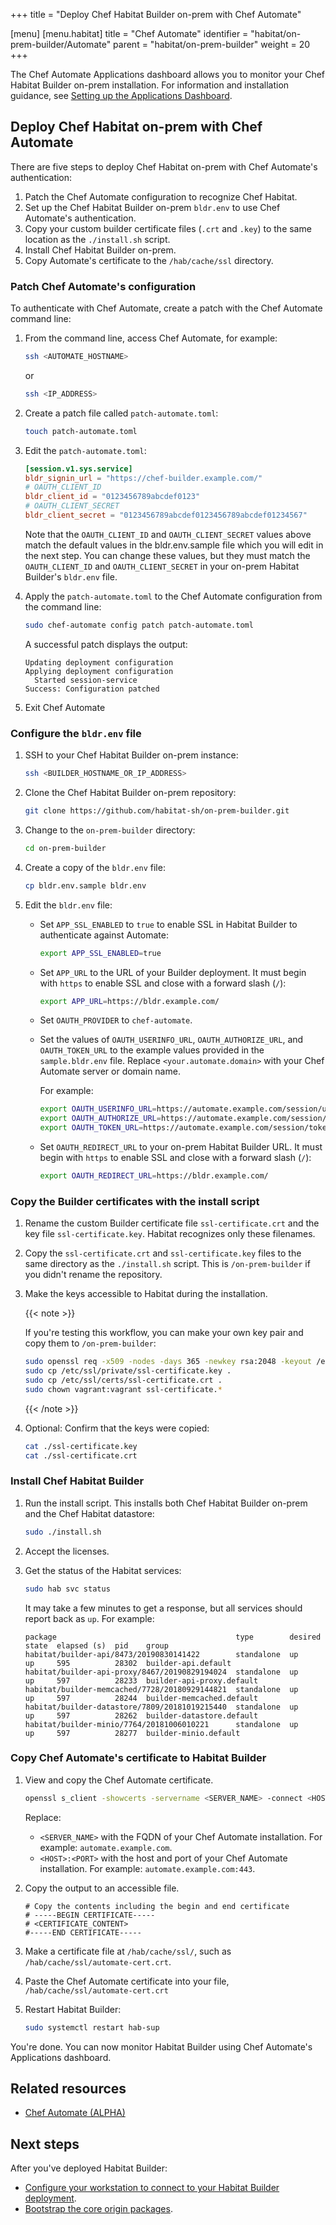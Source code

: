 +++
title = "Deploy Chef Habitat Builder on-prem with Chef Automate"

[menu]
  [menu.habitat]
    title = "Chef Automate"
    identifier = "habitat/on-prem-builder/Automate"
    parent = "habitat/on-prem-builder"
    weight = 20
+++

The Chef Automate Applications dashboard allows you to monitor your Chef Habitat Builder on-prem installation.
For information and installation guidance, see [Setting up the Applications Dashboard](https://docs.chef.io/automate/applications_setup/).

## Deploy Chef Habitat on-prem with Chef Automate

There are five steps to deploy Chef Habitat on-prem with Chef Automate's authentication:

1. Patch the Chef Automate configuration to recognize Chef Habitat.
1. Set up the Chef Habitat Builder on-prem `bldr.env` to use Chef Automate's authentication.
1. Copy your custom builder certificate files (`.crt` and `.key`) to the same location as the `./install.sh` script.
1. Install Chef Habitat Builder on-prem.
1. Copy Automate's certificate to the `/hab/cache/ssl` directory.

### Patch Chef Automate's configuration

To authenticate with Chef Automate, create a patch with the Chef Automate command line:

1. From the command line, access Chef Automate, for example:

    ```bash
    ssh <AUTOMATE_HOSTNAME>
    ```

    or

    ```bash
    ssh <IP_ADDRESS>
    ```

1. Create a patch file called `patch-automate.toml`:

    ```bash
    touch patch-automate.toml
    ```

1. Edit the `patch-automate.toml`:

    ```toml
    [session.v1.sys.service]
    bldr_signin_url = "https://chef-builder.example.com/"
    # OAUTH_CLIENT_ID
    bldr_client_id = "0123456789abcdef0123"
    # OAUTH_CLIENT_SECRET
    bldr_client_secret = "0123456789abcdef0123456789abcdef01234567"
    ```

    Note that the `OAUTH_CLIENT_ID` and `OAUTH_CLIENT_SECRET` values above match the default values in the bldr.env.sample file which you will edit in the next step. You can change these values, but they must match the `OAUTH_CLIENT_ID` and `OAUTH_CLIENT_SECRET` in your on-prem Habitat Builder's `bldr.env` file.

1. Apply the `patch-automate.toml` to the Chef Automate configuration from the command line:

    ```bash
    sudo chef-automate config patch patch-automate.toml
    ```

    A successful patch displays the output:

    ```shell
    Updating deployment configuration
    Applying deployment configuration
      Started session-service
    Success: Configuration patched
    ```

1. Exit Chef Automate

### Configure the `bldr.env` file

1. SSH to your Chef Habitat Builder on-prem instance:

    ```bash
    ssh <BUILDER_HOSTNAME_OR_IP_ADDRESS>
    ```

1. Clone the Chef Habitat Builder on-prem repository:

    ```bash
    git clone https://github.com/habitat-sh/on-prem-builder.git
    ```

1. Change to the `on-prem-builder` directory:

    ```bash
    cd on-prem-builder
    ```

1. Create a copy of the `bldr.env` file:

    ```bash
    cp bldr.env.sample bldr.env
    ```

1. Edit the `bldr.env` file:

    - Set `APP_SSL_ENABLED` to `true` to enable SSL in Habitat Builder to authenticate against Automate:

      ```sh
      export APP_SSL_ENABLED=true
      ```

    - Set `APP_URL` to the URL of your Builder deployment. It must begin with `https` to enable SSL and close with a forward slash (`/`):

      ```sh
      export APP_URL=https://bldr.example.com/
      ```

    - Set `OAUTH_PROVIDER` to `chef-automate`.

    - Set the values of `OAUTH_USERINFO_URL`, `OAUTH_AUTHORIZE_URL`, and `OAUTH_TOKEN_URL` to the example values provided in the `sample.bldr.env` file. Replace `<your.automate.domain>` with your Chef Automate server or domain name.

      For example:

      ```sh
      export OAUTH_USERINFO_URL=https://automate.example.com/session/userinfo
      export OAUTH_AUTHORIZE_URL=https://automate.example.com/session/new
      export OAUTH_TOKEN_URL=https://automate.example.com/session/token
      ```

    - Set `OAUTH_REDIRECT_URL` to your on-prem Habitat Builder URL. It must begin with `https` to enable SSL and close with a forward slash (`/`):

      ```sh
      export OAUTH_REDIRECT_URL=https://bldr.example.com/
      ```

### Copy the Builder certificates with the install script

1. Rename the custom Builder certificate file `ssl-certificate.crt` and the key file `ssl-certificate.key`.
   Habitat recognizes only these filenames.
1. Copy the `ssl-certificate.crt` and `ssl-certificate.key` files to the same directory as the `./install.sh` script. This is `/on-prem-builder` if you didn't rename the repository.
1. Make the keys accessible to Habitat during the installation.

    {{< note >}}

    If you're testing this workflow, you can make your own key pair and copy them to `/on-prem-builder`:

    ```bash
    sudo openssl req -x509 -nodes -days 365 -newkey rsa:2048 -keyout /etc/ssl/private/ssl-certificate.key -out /etc/ssl/certs/ssl-certificate.crt
    sudo cp /etc/ssl/private/ssl-certificate.key .
    sudo cp /etc/ssl/certs/ssl-certificate.crt .
    sudo chown vagrant:vagrant ssl-certificate.*
    ```

    {{< /note >}}

1. Optional: Confirm that the keys were copied:

    ```bash
    cat ./ssl-certificate.key
    cat ./ssl-certificate.crt
    ```

### Install Chef Habitat Builder

1. Run the install script. This installs both Chef Habitat Builder on-prem and the Chef Habitat datastore:

    ```bash
    sudo ./install.sh
    ```

1. Accept the licenses.
1. Get the status of the Habitat services:

    ```bash
    sudo hab svc status
    ```

    It may take a few minutes to get a response, but all services should report back as `up`. For example:

    ```shell
    package                                        type        desired  state  elapsed (s)  pid    group
    habitat/builder-api/8473/20190830141422        standalone  up       up     595          28302  builder-api.default
    habitat/builder-api-proxy/8467/20190829194024  standalone  up       up     597          28233  builder-api-proxy.default
    habitat/builder-memcached/7728/20180929144821  standalone  up       up     597          28244  builder-memcached.default
    habitat/builder-datastore/7809/20181019215440  standalone  up       up     597          28262  builder-datastore.default
    habitat/builder-minio/7764/20181006010221      standalone  up       up     597          28277  builder-minio.default
    ```

### Copy Chef Automate's certificate to Habitat Builder

1. View and copy the Chef Automate certificate.

    ```bash
    openssl s_client -showcerts -servername <SERVER_NAME> -connect <HOST>:<PORT> < /dev/null | openssl x509
    ```

    Replace:

    - `<SERVER_NAME>` with the FQDN of your Chef Automate installation. For example: `automate.example.com`.
    - `<HOST>:<PORT>` with the host and port of your Chef Automate installation. For example: `automate.example.com:443`.

1. Copy the output to an accessible file.

    ```shell
    # Copy the contents including the begin and end certificate
    # -----BEGIN CERTIFICATE-----
    # <CERTIFICATE_CONTENT>
    #-----END CERTIFICATE-----
    ```

1. Make a certificate file at `/hab/cache/ssl/`, such as `/hab/cache/ssl/automate-cert.crt`.
1. Paste the Chef Automate certificate into your file, `/hab/cache/ssl/automate-cert.crt`
1. Restart Habitat Builder:

    ```bash
    sudo systemctl restart hab-sup
    ```

You're done. You can now monitor Habitat Builder using Chef Automate's Applications dashboard.

## Related resources

- [Chef Automate (ALPHA)](https://docs.chef.io/automate/configuration/#alpha-setting-up-automate-as-an-oauth-provider-for-habitat-builder)

## Next steps

After you've deployed Habitat Builder:

- [Configure your workstation to connect to your Habitat Builder deployment](./workstation).
- [Bootstrap the core origin packages](./bootstrap-core.md).
